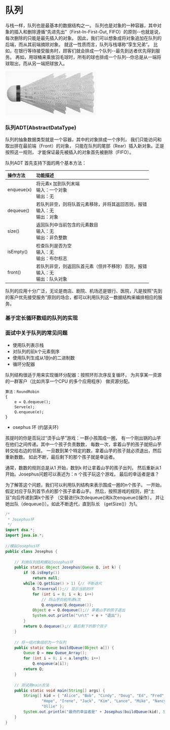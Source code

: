 # 队列

与栈一样，队列也是最基本的数据结构之一。
队列也是对象的一种容器，其中对象的插入和删除遵循“先进先出”（First-In-First-Out, FIFO）的原则--也就是说，每次删除的只能是最先插入的对象。
因此，我们可以想象成将对象追加在队列的后端，而从其前端摘除对象。
就这一性质而言，队列与栈堪称“孪生兄弟”。
比如，在银行等待接受服务时，顾客们就会排成一个队列--最先到达者优先得到服务。
再如，用球桶来乘放羽毛球时，所有的球也排成一个队列--你总是从一端将球取出，而从另一端把球放入。

![](../image/c2/queue-1.png)

### 队列ADT(AbstractDataType)

队列的抽象数据类型就是一个容器，其中的对象排成一个序列，
我们只能访问和取出排在最前端（Front）的对象，
只能在队列的尾部（Rear）插入新对象。正是按照这一规则，
才能保证最先被插入的对象首先被删除（FIFO）。

队列ADT 首先支持下面的两个基本方法：

| 操作方法 | 功能描述 |
| :---- | :---- |
| enqueue(x) | 将元素x 加到队列末端<br>输入：一个对象<br>输出：无|
| dequeue() | 若队列非空，则将队首元素移除，并将其返回否则，报错<br>输入：无<br>输出：对象|
| size() |  返回队列中当前包含的元素数目<br>输入：无<br>输出：非负整数|
| isEmpty() |  检查队列是否为空<br>输入：无<br>输出：布尔标志|
| front() |  若队列非空，则返回队首元素（但并不移除）否则，报错<br>输入：无<br>输出：队头对象|

队列的应用十分广泛，无论是商店、剧院、机场还是银行、医院，凡是按照“先到的客户优先接受服务”原则的场合，都可以利用队列这一数据结构来编排相应的服务。

### 基于定长循环数组的队列的实现



### 面试中关于队列的常见问题

* 使用队列表示栈
* 对队列的前k个元素倒序
* 使用队列生成从1到n的二进制数
* 循环分配器

队列结构很适于用来实现循环分配器：按照环形次序反复循环，
为共享某一资源的一群客户（比如共享一个CPU 的多个应用程序）
做资源分配。

```code
算法：RoundRobin
{
    e = Q.dequeue();
    Serve(e);
    Q.enqueue(e);
}
```
* osephus 环 (约瑟夫环)

孩提时的你是否玩过“烫手山芋”游戏：一群小孩围成一圈，
有一个刚出锅的山芋在他们之间传递。其中一个孩子负责数数，
每数一次，拿着山芋的孩子就把山芋转交给右边的邻居。
一旦数到某个特定的数，拿着山芋的孩子就必须退出，然后重新数数。
如此不断，最后剩下的那个孩子就是幸运者。

通常，数数的规则总是从1 开始，数到k 时让拿着山芋的孩子出列，
然后重新从1 开始。Josephus问题可以表述为：n 个孩子玩这个游戏，
最后的幸运者是谁？

为了解答这个问题，我们可以利用队列结构来表示围成一圈的n个孩子。
一开始，假定对应于队列首节点的那个孩子拿着山芋。
然后，按照游戏的规则，把“土豆”向后传递到第k个孩子
（交替进行k次dequeue()和k次enqueue()操作），
并让她出队（dequeue()）。如此不断迭代，直到队长
（getSize()）为1。

```java
/*
 * Josephus环
 */
import dsa.*;
import java.io.*;

//模拟Josephus环
public class Josephus {

    // 利用队列结构模拟Josophus环
    public static Object Josephus(Queue Q, int k) {
        if (Q.isEmpty())
            return null;
        while (Q.getSize() > 1) {// 不断迭代
            Q.Traversal();// 显示当前的环
            for (int i = 0; i < k; i++)
                // 将山芋向前传递k次
                Q.enqueue(Q.dequeue());
            Object e = Q.dequeue();// 拿着山芋的孩子退出
            System.out.println("\n\t" + e + "退出");
        }
        return Q.dequeue();// 最后剩下的那个孩子
    }

    // 将一组对象组织为一个队列
    public static Queue buildQueue(Object a[]) {
        Queue Q = new Queue_Array();
        for (int i = 0; i < a.length; i++)
            Q.enqueue(a[i]);
        return Q;
    }

    // 测试用main方法
    public static void main(String[] args) {
        String[] kid = { "Alice", "Bob", "Cindy", "Doug", "Ed", "Fred", "Gene",
                "Hope", "Irene", "Jack", "Kim", "Lance", "Mike", "Nancy",
                "Ollie" };
        System.out.println("最终的幸运者是" + Josephus(buildQueue(kid), 5));
    }
}
```
